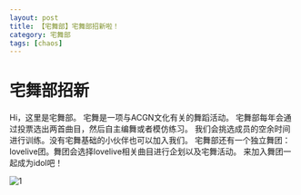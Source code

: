 ```yaml
---
layout: post
title: 【宅舞部】宅舞部招新啦！
category: 宅舞部
tags: [chaos]
---
```


# 宅舞部招新

Hi，这里是宅舞部。
宅舞是一项与ACGN文化有关的舞蹈活动。
宅舞部每年会通过投票选出两首曲目，然后自主编舞或者模仿练习。
我们会挑选成员的空余时间进行训练。没有宅舞基础的小伙伴也可以加入我们。
宅舞部还有一个独立舞团：lovelive团。舞团会选择lovelive相关曲目进行企划以及宅舞活动。
来加入舞团一起成为idol吧！

![1](https://dev.tencent.com/u/Water_Emissary/p/pbed/git/raw/master/zhaiwu/zhaoxing/1.png)
